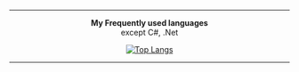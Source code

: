 <div align=center>
  <hr>
  
  <strong>My Frequently used languages</strong>
  <br>
  except C#, .Net
  
  [![Top Langs](https://github-readme-stats.vercel.app/api/top-langs/?username=ParkJong-Hun&hide=c%23,asp%2Enet,hlsl,shaderlab&hide_title="true"&langs_count=20&layout=compact)](https://github.com/anuraghazra/github-readme-stats)
  
  <hr>
</div>
